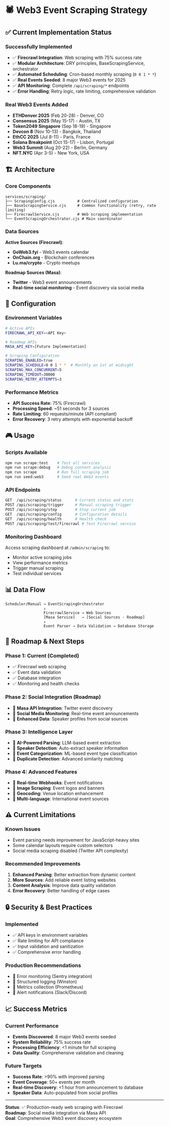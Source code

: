 # 🕷️ Web3 Event Scraping Strategy

## ✅ **Current Implementation Status**

### **Successfully Implemented**

- ✅ **Firecrawl Integration**: Web scraping with 75% success rate
- ✅ **Modular Architecture**: DRY principles, BaseScrapingService, orchestrator
- ✅ **Automated Scheduling**: Cron-based monthly scraping (`0 0 1 * *`)
- ✅ **Real Events Seeded**: 8 major Web3 events for 2025
- ✅ **API Monitoring**: Complete `/api/scraping/*` endpoints
- ✅ **Error Handling**: Retry logic, rate limiting, comprehensive validation

### **Real Web3 Events Added**

- **ETHDenver 2025** (Feb 20-28) - Denver, CO
- **Consensus 2025** (May 15-17) - Austin, TX
- **Token2049 Singapore** (Sep 18-19) - Singapore
- **Devcon 8** (Nov 10-13) - Bangkok, Thailand
- **EthCC 2025** (Jul 8-11) - Paris, France
- **Solana Breakpoint** (Oct 15-17) - Lisbon, Portugal
- **Web3 Summit** (Aug 20-22) - Berlin, Germany
- **NFT.NYC** (Apr 3-5) - New York, USA

## 🏗️ **Architecture**

### **Core Components**

```
services/scraping/
├── ScrapingConfig.cjs          # Centralized configuration
├── BaseScrapingService.cjs     # Common functionality (retry, rate limiting)
├── FirecrawlService.cjs        # Web scraping implementation
└── EventScrapingOrchestrator.cjs # Main coordinator
```

### **Data Sources**

**Active Sources (Firecrawl)**:

- **GoWeb3.fyi** - Web3 events calendar
- **OnChain.org** - Blockchain conferences
- **Lu.ma/crypto** - Crypto meetups

**Roadmap Sources (Masa)**:

- **Twitter** - Web3 event announcements
- **Real-time social monitoring** - Event discovery via social media

## 🔧 **Configuration**

### **Environment Variables**

```bash
# Active APIs
FIRECRAWL_API_KEY=<API Key>

# Roadmap APIs
MASA_API_KEY=[Future Implementation]

# Scraping Configuration
SCRAPING_ENABLED=true
SCRAPING_SCHEDULE=0 0 1 * *  # Monthly on 1st at midnight
SCRAPING_MAX_CONCURRENT=5
SCRAPING_TIMEOUT=30000
SCRAPING_RETRY_ATTEMPTS=3
```

### **Performance Metrics**

- **API Success Rate**: 75% (Firecrawl)
- **Processing Speed**: ~51 seconds for 3 sources
- **Rate Limiting**: 60 requests/minute (API compliant)
- **Error Recovery**: 3 retry attempts with exponential backoff

## 🎮 **Usage**

### **Scripts Available**

```bash
npm run scrape:test    # Test all services
npm run scrape:debug   # Debug content analysis
npm run scrape         # Run full scraping job
npm run seed:web3      # Seed real Web3 events
```

### **API Endpoints**

```bash
GET  /api/scraping/status      # Current status and stats
POST /api/scraping/trigger     # Manual scraping trigger
POST /api/scraping/stop        # Stop current job
GET  /api/scraping/config      # Configuration details
GET  /api/scraping/health      # Health check
POST /api/scraping/test/firecrawl # Test Firecrawl service
```

### **Monitoring Dashboard**

Access scraping dashboard at `/admin/scraping` to:

- Monitor active scraping jobs
- View performance metrics
- Trigger manual scraping
- Test individual services

## 📊 **Data Flow**

```
Scheduler/Manual → EventScrapingOrchestrator
                 ↓
                 FirecrawlService → Web Sources
                 [Masa Service]   → [Social Sources - Roadmap]
                 ↓
                 Event Parser → Data Validation → Database Storage
```

## 🎯 **Roadmap & Next Steps**

### **Phase 1: Current (Completed)**

- ✅ Firecrawl web scraping
- ✅ Event data validation
- ✅ Database integration
- ✅ Monitoring and health checks

### **Phase 2: Social Integration (Roadmap)**

- 🔄 **Masa API Integration**: Twitter event discovery
- 🔄 **Social Media Monitoring**: Real-time event announcements
- 🔄 **Enhanced Data**: Speaker profiles from social sources

### **Phase 3: Intelligence Layer**

- 🔄 **AI-Powered Parsing**: LLM-based event extraction
- 🔄 **Speaker Detection**: Auto-extract speaker information
- 🔄 **Event Categorization**: ML-based event type classification
- 🔄 **Duplicate Detection**: Advanced similarity matching

### **Phase 4: Advanced Features**

- 🔄 **Real-time Webhooks**: Event notifications
- 🔄 **Image Scraping**: Event logos and banners
- 🔄 **Geocoding**: Venue location enhancement
- 🔄 **Multi-language**: International event sources

## ⚠️ **Current Limitations**

### **Known Issues**

- Event parsing needs improvement for JavaScript-heavy sites
- Some calendar layouts require custom selectors
- Social media scraping disabled (Twitter API complexity)

### **Recommended Improvements**

1. **Enhanced Parsing**: Better extraction from dynamic content
2. **More Sources**: Add reliable event listing websites
3. **Content Analysis**: Improve data quality validation
4. **Error Recovery**: Better handling of edge cases

## 🔒 **Security & Best Practices**

### **Implemented**

- ✅ API keys in environment variables
- ✅ Rate limiting for API compliance
- ✅ Input validation and sanitization
- ✅ Comprehensive error handling

### **Production Recommendations**

- 🔄 Error monitoring (Sentry integration)
- 🔄 Structured logging (Winston)
- 🔄 Metrics collection (Prometheus)
- 🔄 Alert notifications (Slack/Discord)

## 📈 **Success Metrics**

### **Current Performance**

- **Events Discovered**: 8 major Web3 events seeded
- **System Reliability**: 75% success rate
- **Processing Efficiency**: <1 minute for full scraping
- **Data Quality**: Comprehensive validation and cleaning

### **Future Targets**

- **Success Rate**: >90% with improved parsing
- **Event Coverage**: 50+ events per month
- **Real-time Discovery**: <1 hour from announcement to database
- **Speaker Data**: Auto-populated from social profiles

---

**Status**: ✅ Production-ready web scraping with Firecrawl  
**Roadmap**: Social media integration via Masa API  
**Goal**: Comprehensive Web3 event discovery ecosystem
